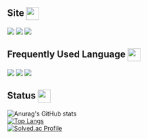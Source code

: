 <h2>Site <img src="https://res.cloudinary.com/anuraghazra/image/upload/v1594908242/logo_ccswme.svg" width="30px" height="30px" align="center" display="block" /></h2>

<a href="https://www.instagram.com/minu_taur" target="_blank"><img src="https://img.shields.io/badge/Instagram-090847?style=flat-square&logo=Instagram&logoColor=white"/></a>
<a href="https://www.youtube.com/channel/UCbiXYg8AdGuUR-PLbSAVSTQ" target="_blank"><img src="https://img.shields.io/badge/Youtube-FF0000?style=flat-square&logo=Youtube&logoColor=white"/></a>
<a href="https://blog.naver.com/kmd70117" target="_blank"><img src="https://img.shields.io/badge/NAVER-00FF00?style=flat-square&logo=Naver&logoColor=white"/></a>

<h2>Frequently Used Language <img src="https://res.cloudinary.com/anuraghazra/image/upload/v1594908242/logo_ccswme.svg" width="30px" height="30px" align="center" display="block" /></h2>
<div align = left>
<img src="https://img.shields.io/badge/C-A8FFCC.svg?style=for-the-badge&logo=C&logoColor=white">
<img src="https://img.shields.io/badge/Csharp-2391FF.svg?style=for-the-badge&logo=Csharp&logoColor=while">
<img src="https://img.shields.io/badge/Unity-FFFFFF.svg?style=for-the-badge&logo=Unity&logoColor=black">
</div>

<h2>Status <img src="https://res.cloudinary.com/anuraghazra/image/upload/v1594908242/logo_ccswme.svg" width="30px" height="30px" align="center" display="block" /></h2>

![Anurag's GitHub stats](https://github-readme-stats.vercel.app/api?username=chickenchi&show_icons=true&theme=radical)
<br />
[![Top Langs](https://github-readme-stats.vercel.app/api/top-langs/?username=chickenchi&layout=compact&theme=radical)](https://github.com/chickenchi/github-readme-stats)
<br />
[![Solved.ac Profile](http://mazassumnida.wtf/api/v2/generate_badge?boj=Deterism)](https://solved.ac/Deterism/)
